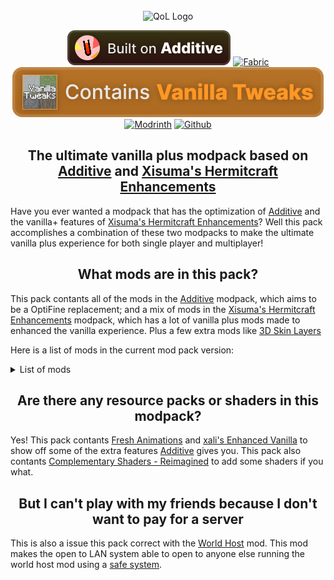<br />

<div align="center">
    <img src="https://cdn.modrinth.com/data/cached_images/86840b3bb4b3b395ebfc81c964bd01da8e5a0c45.png" alt="QoL Logo">

[![Additive](https://raw.githubusercontent.com/intergrav/devins-badges/v3/assets/compact/built-with/additive_vector.svg)](https://modrinth.com/modpack/additive)
[![Fabric](https://raw.githubusercontent.com/intergrav/devins-badges/v3/assets/compact/supported/fabric_vector.svg)](https://fabricmc.net/)
[![Vanilla Tweaks](https://raw.githubusercontent.com/TwigYT/QoL-MC/main/devinsbadges/compact/vanilla_tweaks_vector.svg)](https://vanillatweaks.net/)
[![Modrinth](https://raw.githubusercontent.com/intergrav/devins-badges/v3/assets/compact-minimal/available/modrinth_vector.svg)](https://modrinth.com/modpack/qol-was-taken)
[![Github](https://raw.githubusercontent.com/intergrav/devins-badges/v3/assets/compact-minimal/available/github_vector.svg)](https://github.com/TwigYT/QoL-MC)
</div>

<div align="center">

## The ultimate vanilla plus modpack based on [Additive](https://modrinth.com/modpack/additive) and [Xisuma's Hermitcraft Enhancements](https://www.curseforge.com/minecraft/modpacks/xisumas-hermitcraft-mods)

</div>

Have you ever wanted a modpack that has the optimization of [Additive](https://modrinth.com/modpack/additive) and the vanilla+ features of [Xisuma's Hermitcraft Enhancements](https://www.curseforge.com/minecraft/modpacks/xisumas-hermitcraft-mods)? Well this pack accomplishes a combination of these two modpacks to make the ultimate vanilla plus experience for both single player and multiplayer!

<div align="center">

## What mods are in this pack?

</div>

This pack contants all of the mods in the [Additive](https://modrinth.com/modpack/additive) modpack, which aims to be a OptiFine replacement; and a mix of mods in the [Xisuma's Hermitcraft Enhancements](https://www.curseforge.com/minecraft/modpacks/xisumas-hermitcraft-mods) modpack, which has a lot of vanilla plus mods made to enhanced the vanilla experience. Plus a few extra mods like [3D Skin Layers](https://modrinth.com/mod/3dskinlayers)

Here is a list of mods in the current mod pack version:
<details>
<summary>List of mods</summary>

* [3D Skin Layers](https://modrinth.com/mod/3dskinlayers)
* [Animatica](https://modrinth.com/mod/animatica)
* [Architectury API](https://modrinth.com/mod/architectury-api)
* [AudioPlayer](https://modrinth.com/mod/audioplayer)
* [BadOptimizations](https://modrinth.com/mod/badoptimizations)
* [BetterF3](https://modrinth.com/mod/betterf3)
* [BetterGrassify](https://modrinth.com/mod/bettergrassify)
* [CalcMod](https://modrinth.com/mod/calcmod)
* [Camera Utils](https://modrinth.com/mod/camera-utils)
* [Capes](https://modrinth.com/mod/capes)
* [Chat Reporting Helper](https://modrinth.com/resourcepack/chat-reporting-helper)
* [Cloth Config API](https://modrinth.com/mod/cloth-config)
* [Continuity](https://modrinth.com/mod/continuity)
* [Cubes Without Borders](https://modrinth.com/mod/cubes-without-borders)
* [Cull Less Leaves](https://modrinth.com/mod/cull-less-leaves)
* [Data Loader](https://modrinth.com/mod/dataloader)
* [Dynamic FPS](https://modrinth.com/mod/dynamic-fps)
* [Ears (+ Snouts/Muzzles, Tails, Horns, Wings, and More)](https://modrinth.com/mod/ears)
* [Enhanced Block Entities](https://modrinth.com/mod/ebe)
* [Entity Culling](https://modrinth.com/mod/entityculling)
* [Fabric API](https://modrinth.com/mod/fabric-api)
* [Fabric Language Kotlin](https://modrinth.com/mod/fabric-language-kotlin)
* [FabricSkyBoxes Interop](https://modrinth.com/mod/fabricskyboxes-interop)
* [FabricSkyboxes](https://modrinth.com/mod/fabricskyboxes)
* [FastQuit](https://modrinth.com/mod/fastquit)
* [FerriteCore](https://modrinth.com/mod/ferrite-core)
* [Fix Keyboard on Linux](https://modrinth.com/mod/fix-keyboard-on-linux)
* [Freecam (Modrinth Edition)](https://modrinth.com/mod/freecam)
* [Hey Wiki](https://modrinth.com/mod/hey-wiki)
* [ImmediatelyFast](https://modrinth.com/mod/immediatelyfast)
* [Indium](https://modrinth.com/mod/indium)
* [Iris Shaders](https://modrinth.com/mod/iris)
* [ItemSwapper](https://modrinth.com/mod/itemswapper)
* [Language Reload](https://modrinth.com/mod/language-reload)
* [Lithium](https://modrinth.com/mod/lithium)
* [MacOS Input Fixes](https://modrinth.com/mod/macos-input-fixes)
* [Main Menu Credits](https://modrinth.com/mod/main-menu-credits)
* [Mod Menu](https://modrinth.com/mod/modmenu)
* [Model Gap Fix](https://modrinth.com/mod/modelfix)
* [ModernFix](https://modrinth.com/mod/modernfix)
* [Noisium](https://modrinth.com/mod/noisium)
* [Nvidium](https://modrinth.com/mod/nvidium)
* [ObsidianUI](https://modrinth.com/mod/obsidianui)
* [Ok Zoomer](https://modrinth.com/mod/ok-zoomer)
* [OptiGUI](https://modrinth.com/mod/optigui)
* [Polytone](https://modrinth.com/mod/polytone)
* [Puzzle](https://modrinth.com/mod/puzzle)
* [Reese's Sodium Options](https://modrinth.com/mod/reeses-sodium-options)
* [ReplayMod](https://modrinth.com/mod/replaymod)
* [RyoamicLights](https://modrinth.com/mod/ryoamiclights)
* [Simple Voice Chat](https://modrinth.com/mod/simple-voice-chat)
* [Sodium](https://modrinth.com/mod/sodium)
* [Sodium Extra](https://modrinth.com/mod/sodium-extra)
* [ThreadTweak](https://modrinth.com/mod/threadtweak)
* [World Host](https://modrinth.com/mod/world-host)
* [YetAnotherConfigLib](https://modrinth.com/mod/yacl)
* [Your Options Shall Be Respected (YOSBR)](https://modrinth.com/mod/yosbr)
* [\[EMF\] Entity Model Features](https://modrinth.com/mod/entity-model-features)
* [\[ESF\] Entity Sound Features](https://modrinth.com/mod/esf)
* [\[ETF\] Entity Texture Features](https://modrinth.com/mod/entitytexturefeatures)

</details>

<div align="center">

## Are there any resource packs or shaders in this modpack?

</div>

Yes! This pack contants [Fresh Animations](https://modrinth.com/resourcepack/fresh-animations) and [xali's Enhanced Vanilla](https://modrinth.com/resourcepack/xalis-enhanced-vanilla) to show off some of the extra features [Additive](https://modrinth.com/modpack/additive) gives you. This pack also contants [Complementary Shaders - Reimagined](https://modrinth.com/shader/complementary-reimagined) to add some shaders if you what.

<div align="center">

## But I can't play with my friends because I don't want to pay for a server

</div>

This is also a issue this pack correct with the [World Host](https://modrinth.com/mod/world-host) mod. This mod makes the open to LAN system able to open to anyone else running the world host mod using a [safe system](https://github.com/Gaming32/world-host?tab=readme-ov-file#how-does-this-mod-work).
